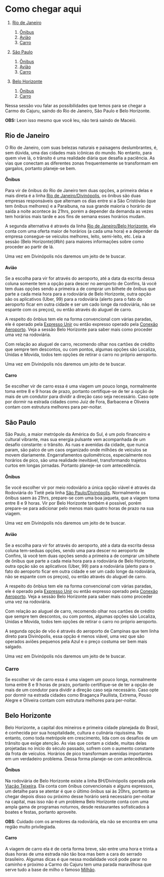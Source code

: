 # Como chegar aqui



1. [Rio de Janeiro](#rio-de-janeiro)
    1. [Ônibus](#ônibus)
    2. [Avião](#avião)
    3. [Carro](#carro)

2. [São Paulo](#sao-paulo)
    1. [Ônibus](#ônibus-1)
    2. [Avião](#avião-1)
    3. [Carro](#carro-1)

2. [Belo Horizonte](#belo-horizonte)
    1. [Ônibus](#ônibus-2)
    2. [Carro](#carro-2)

Nessa sessão vou falar as possibilidades que temos para se chegar a Carmo do Cajuru, saindo do Rio de Janeiro, São Paulo e Belo Horizonte.

**OBS:** Leon isso mesmo que você leu, não terá saindo de Maceió.

## Rio de Janeiro

O Rio de Janeiro, com suas belezas naturais e paisagens deslumbrantes, é, sem dúvida, uma das cidades mais icônicas do mundo. No entanto, para quem vive lá, o trânsito é uma realidade diária que desafia a paciência. As vias que conectam as diferentes zonas frequentemente se transformam em gargalos, portanto planeje-se bem.

#### Ônibus

Para vir de ônibus do Rio de Janeiro tem duas opções, a primeira delas e mais direta é a linha [Rio de Janeiro/Divinópolis](https://www.clickbus.com.br/onibus/rio-de-janeiro-rj-todos/divinopolis-mg), os ônibus são duas empresas responsáveis que alternam os dias entre si a São Cristóvão (que tem ônibus melhores) e a Paraibuna, na sua grande maioria o horário de saída a noite acontece às 21hrs, porém a depender da demanda as vezes tem horários mais tarde e aos fins de semana esses horários mudam.

A segunda alternativa é através da linha [Rio de Janeiro/Belo Horizonte](https://www.clickbus.com.br/onibus/rio-de-janeiro-rj-todos/belo-horizonte-mg-todos), ela conta com uma oferta maior de horários (a cada uma hora) e a depender da empresa consegue-se veículos melhores, leito, semi-leito, etc. Leia a sessão (Belo Horizonte)(#bh) para maiores informações sobre como proceder ao partir de lá.

Uma vez em Divinópolis nós daremos um jeito de te buscar.

#### Avião

Se a escolha para vir for através do aeroporto, até a data da escrita dessa coluna somente tem a opção para descer no aeroporto de Confins, lá você tem duas opções sendo a primeira a de comprar um bilhete de ônibus que parte a cada meia hora para a rodoviária de Belo Horizonte, outra opção são os aplicativos (Uber, 99) para a rodoviária (alerto para o fato do aeroporto ficar em outra cidade e ser um cado longe da rodoviária, não se espante com os preços), ou então através do aluguel de carro.

A respeito do ônbius tem ele na forma convencional com várias paradas, ele é operado pela [Expresso Unir](https://www.buson.com.br/passagem-de-onibus/aeroporto-confins-mg/belo-horizonte-terminal-rodoviario-mg) ou então expresso operado pela [Conexão Aeroporto](https://vendas.conexaoaeroporto.com.br/result?pax=1&departureArea=BRCOFCO&arrivalStation=BRBHZBHB&currency=BRL&locale=pt-BR). Veja a sessão Belo Horizonte para saber mais como proceder uma vez na rodoviária.

Com relação ao aluguel de carro, recomendo olhar nos cartões de crédito que sempre tem descontos, ou com pontos, algumas opções são Localiza, Unidas e Movida, todos tem opções de retirar o carro no próprio aeroporto.

Uma vez em Divinópolis nós daremos um jeito de te buscar.

#### Carro

Se escolher vir de carro essa é uma viagem um pouco longa, normalmente toma entre 8 e 9 horas de prazo, portanto certifique-se de ter a opção de mais de um condutor para dividir a direção caso seja necessário. Caso opte por dormir na estrada cidades como Juiz de Fora, Barbacena e Oliveira contam com estrutura melhores para per-noitar.

## São Paulo

São Paulo, a maior metrópole da América do Sul, é um polo financeiro e cultural vibrante, mas sua energia pulsante vem acompanhada de um desafio constante: o trânsito. As ruas e avenidas da cidade, que nunca param, são palco de um caos organizado onde milhões de veículos se movem diariamente. Engarrafamentos quilométricos, especialmente nos horários de pico, são uma realidade inevitável, transformando trajetos curtos em longas jornadas. Portanto planeje-se com antecedência.

#### Ônibus

Se você escolher vir por meio rodoviário a única opção viável é através da Rodoviária do Tietê pela linha [São Paulo/Divinópolis](https://www.clickbus.com.br/onibus/sao-paulo-sp-todos/divinopolis-mg). Normalmente os ônibus saem às 21hrs, prepare-se com uma boa jaqueta, que a viagem toma entre 8 e 9 horas. Vir por Belo Horizonte também é possível, porém prepare-se para adicionar pelo menos mais quatro horas de prazo na sua viagem. 

Uma vez em Divinópolis nós daremos um jeito de te buscar.

#### Avião

Se a escolha para vir for através do aeroporto, até a data da escrita dessa coluna tem-seduas opções, sendo uma para descer no aeroporto de Confins, lá você tem duas opções sendo a primeira a de comprar um bilhete de ônibus que parte a cada meia hora para a rodoviária de Belo Horizonte, outra opção são os aplicativos (Uber, 99) para a rodoviária (alerto para o fato do aeroporto ficar em outra cidade e ser um cado longe da rodoviária, não se espante com os preços), ou então através do aluguel de carro.

A respeito do ônbius tem ele na forma convencional com várias paradas, ele é operado pela [Expresso Unir](https://www.buson.com.br/passagem-de-onibus/aeroporto-confins-mg/belo-horizonte-terminal-rodoviario-mg) ou então expresso operado pela [Conexão Aeroporto](https://vendas.conexaoaeroporto.com.br/result?pax=1&departureArea=BRCOFCO&arrivalStation=BRBHZBHB&currency=BRL&locale=pt-BR). Veja a sessão Belo Horizonte para saber mais como proceder uma vez na rodoviária.

Com relação ao aluguel de carro, recomendo olhar nos cartões de crédito que sempre tem descontos, ou com pontos, algumas opções são Localiza, Unidas e Movida, todos tem opções de retirar o carro no próprio aeroporto.

A segunda opção de vôo é através do aeroporto de Campinas que tem linha direto para Divinópolis, essa opção é menos viável, uma vez que são operados aviões pequenos pela Azul e o preço costuma ser bem mais salgado.

Uma vez em Divinópolis nós daremos um jeito de te buscar.

### Carro

Se escolher vir de carro essa é uma viagem um pouco longa, normalmente toma entre 8 e 9 horas de prazo, portanto certifique-se de ter a opção de mais de um condutor para dividir a direção caso seja necessário. Caso opte por dormir na estrada cidades como Bragança Paullista, Extrema, Pouso Alegre e Oliveira contam com estrutura melhores para per-noitar.

## Belo Horizonte

Belo Horizonte, a capital dos mineiros e primeira cidade planejada do Brasil, é conhecida por sua hospitalidade, cultura e culinária riquíssima. No entanto, como toda metrópole em crescimento, lida com os desafios de um trânsito que exige atenção. As vias que cortam a cidade, muitas delas projetadas no início do século passado, sofrem com o aumento constante da frota de veículos. Horários de pico transformam avenidas importantes em um verdadeiro problema. Dessa forma planeje-se com antecedência.

#### Ônibus

Na rodoviária de Belo Horizonte existe a linha BH/Divinópolis operada pela [Viação Teixeira](https://viacaoteixeira.buson.com.br/passagem-de-onibus/belo-horizonte-mg/divinopolis-mg). Ela conta com ônibus convencionais e alguns expressos, um detalhe para se atentar é que o último ônibus sai às 20hrs, portanto se chegar depois disso ou próximo desse horário será necessário per-noitar na capital, mas isso não é um problema Belo Horizonte conta com uma ampla gama de programas noturnos, desde restaurantes sofisticados à boates e festas, portanto aproveite.

**OBS**: Cuidado com os arredores da rodoviária, ela não se encontra em uma região muito privilegiada.

#### Carro

A viagem de carro ela é de certa forma breve, são entre uma hora e trinta a duas horas de uma estrada não tão boa mas bem a cara do serrado brasileiro. Algumas dicas é que nessa modalidade você pode parar no caminho e próximo a Carmo do Cajuru tem uma parada maravilhosa que serve tudo a base de milho o famoso [Milhão](https://maps.app.goo.gl/KHf1Kv142EppMif97). 